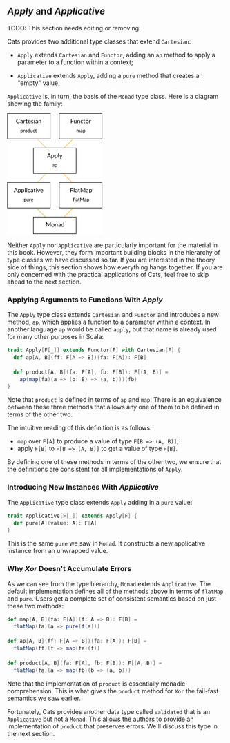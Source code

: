 ## *Apply* and *Applicative*

<div class="alert alert-error">
  TODO: This section needs editing or removing.
</div>

Cats provides two additional type classes that extend `Cartesian`:

- `Apply` extends `Cartesian` and `Functor`,
  adding an `ap` method to apply a parameter to a function
  within a context;

- `Applicative` extends `Apply`,
  adding a `pure` method that creates an "empty" value.

`Applicative` is, in turn, the basis of the `Monad` type class.
Here is a diagram showing the family:

![Monad type class hierarchy](src/pages/applicatives/hierarchy.png)

Neither `Apply` nor `Applicative` are particularly important
for the material in this book.
However, they form important building blocks in the hierarchy
of type classes we have discussed so far.
If you are interested in the theory side of things,
this section shows how everything hangs together.
If you are only concerned with the practical applications of Cats,
feel free to skip ahead to the next section.

### Applying Arguments to Functions With *Apply*

The `Apply` type class extends `Cartesian` and `Functor`
and introduces a new method, `ap`,
which applies a function to a parameter within a context.
In another language `ap` would be called `apply`,
but that name is already used for many other purposes in Scala:

```scala
trait Apply[F[_]] extends Functor[F] with Cartesian[F] {
  def ap[A, B](ff: F[A => B])(fa: F[A]): F[B]

  def product[A, B](fa: F[A], fb: F[B]): F[(A, B)] =
    ap(map(fa)(a => (b: B) => (a, b)))(fb)
}
```

Note that `product` is defined in terms of `ap` and `map`.
There is an equivalence between these three methods that
allows any one of them to be defined in terms of the other two.

The intuitive reading of this definition is as follows:

- `map` over `F[A]` to produce a value of type `F[B => (A, B)]`;
- apply `F[B]` to `F[B => (A, B)]` to get a value of type `F[B]`.

By defining one of these methods in terms of the other two,
we ensure that the definitions are consistent
for all implementations of `Apply`.

### Introducing New Instances With *Applicative*

The `Applicative` type class extends `Apply` adding in a `pure` value:

```scala
trait Applicative[F[_]] extends Apply[F] {
  def pure[A](value: A): F[A]
}
```

This is the same `pure` we saw in `Monad`.
It constructs a new applicative instance from an unwrapped value.

### Why *Xor* Doesn't Accumulate Errors

As we can see from the type hierarchy, `Monad` extends `Applicative`.
The default implementation defines
all of the methods above in terms of `flatMap` and `pure`.
Users get a complete set of consistent semantics
based on just these two methods:

```scala
def map[A, B](fa: F[A])(f: A => B): F[B] =
  flatMap(fa)(a => pure(f(a)))

def ap[A, B](ff: F[A => B])(fa: F[A]): F[B] =
  flatMap(ff)(f => map(fa)(f))

def product[A, B](fa: F[A], fb: F[B]): F[(A, B)] =
  flatMap(fa)(a => map(fb)(b => (a, b)))
```

Note that the implementation of `product`
is essentially monadic comprehension.
This is what gives the `product` method for `Xor`
the fail-fast semantics we saw earlier.

Fortunately, Cats provides another data type called `Validated`
that is an `Applicative` but not a `Monad`.
This allows the authors to provide
an implementation of `product` that preserves errors.
We'll discuss this type in the next section.
